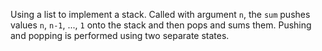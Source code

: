 Using a list to implement a stack.
Called with argument `n`, the `sum` pushes values `n`, `n-1`, ..., `1` onto the stack
and then pops and sums them. Pushing and popping is performed using two separate states.
